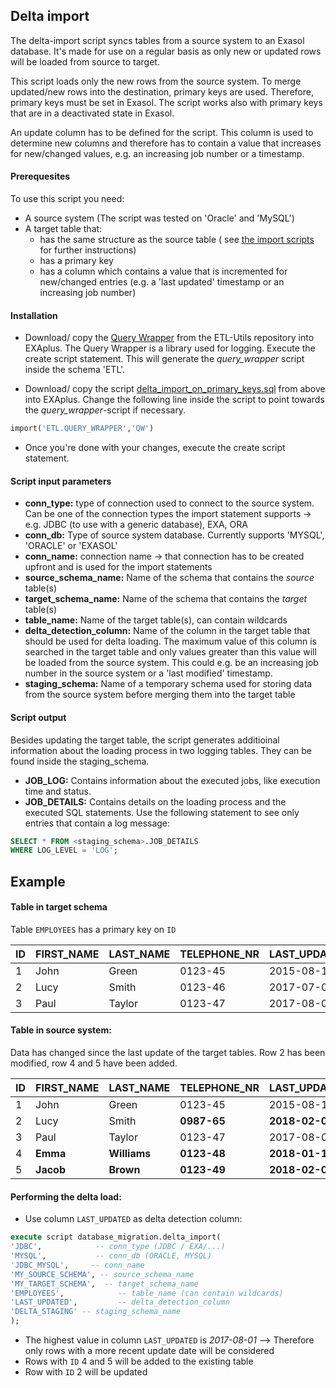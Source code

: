 ## Delta import
The delta-import script syncs tables from a source system to an Exasol database. It's made for use on a regular basis as only new or updated rows will be loaded from source to target.


This script loads only the new rows from the source system. To merge updated/new rows into the destination, primary keys are used. Therefore, primary keys must be set in Exasol. The script works also with primary keys that are in a deactivated state in Exasol.

An update column has to be defined for the script. This column is used to determine new columns and therefore has to contain a value that increases for new/changed values, e.g. an increasing job number or a timestamp.

#### Prerequesites
To use this script you need:
- A source system (The script was tested on 'Oracle' and 'MySQL')
- A target table that:
    - has the same structure as the source table ( see [the import scripts](https://github.com/EXASOL/database-migration) for further instructions)
    - has a primary key
    - has a column which contains a value that is incremented for new/changed entries (e.g. a 'last updated' timestamp or an increasing job number)

#### Installation
- Download/ copy the [Query Wrapper](https://github.com/EXASOL/etl-utils/blob/master/query_wrapper.sql) from the ETL-Utils repository into EXAplus. The Query Wrapper is a library used for logging. Execute the create script statement. This will generate the *query_wrapper* script inside the schema 'ETL'.

- Download/ copy the script [delta_import_on_primary_keys.sql](delta_import_on_primary_keys.sql) from above into EXAplus. Change the following line inside the script to point towards the *query_wrapper*-script if necessary.
```sql
import('ETL.QUERY_WRAPPER','QW')
```

- Once you're done with your changes, execute the create script statement.


#### Script input parameters
- **conn_type:** type of connection used to connect to the source system. Can be one of the connection types the import statement supports -> e.g. JDBC (to use with a generic database), EXA, ORA
- **conn_db:** Type of source system database. Currently supports 'MYSQL', 'ORACLE' or 'EXASOL'
- **conn_name:** connection name -> that connection has to be created upfront and is used for the import statements
- **source_schema_name:** Name of the schema that contains the *source* table(s)
- **target_schema_name:** Name of the schema that contains the *target* table(s)
- **table_name:** Name of the target table(s), can contain wildcards
- **delta_detection_column:** Name of the column in the target table that should be used for delta loading. The maximum value of this column is searched in the target table and only values greater than this value will be loaded from the source system. This could e.g. be an increasing job number in the source system or a 'last modified' timestamp.
- **staging_schema:**  Name of a temporary schema used for storing data from the source system before merging them into the target table

#### Script output
Besides updating the target table, the script generates additioinal information about the loading process in two logging tables. They can be found inside the staging_schema.
- __JOB_LOG:__ Contains information about the executed jobs, like execution time and status.
- __JOB_DETAILS:__ Contains details on the loading process and the executed SQL statements. Use the following statement to see only entries that contain a log message:
```SQL
SELECT * FROM <staging_schema>.JOB_DETAILS
WHERE LOG_LEVEL = 'LOG';
```

## Example

#### Table in target schema

Table `EMPLOYEES` has a primary key on `ID`

| ID | FIRST_NAME | LAST_NAME | TELEPHONE_NR | LAST_UPDATED |
|----|------------|-----------|--------------|--------------|
| 1  | John       | Green     | 0123-45      | 2015-08-15   |
| 2  | Lucy       | Smith     | 0123-46      | 2017-07-01   |
| 3  | Paul       | Taylor    | 0123-47      | 2017-08-01   |



#### Table in source system:
Data has changed since the last update of the target tables.
Row 2 has been modified, row 4 and 5 have been added.

| ID | FIRST_NAME | LAST_NAME | TELEPHONE_NR | LAST_UPDATED |
|----|------------|-----------|--------------|--------------|
| 1  | John       | Green     | 0123-45      | 2015-08-15   |
| 2  | Lucy       | Smith     | **0987-65**  | **2018-02-01**     |
| 3  | Paul       | Taylor    | 0123-47      | 2017-08-01         |
| 4  | **Emma**   | **Williams** | **0123-48**   | **2018-01-15** |
| 5  | **Jacob**  | **Brown** | **0123-49**      | **2018-02-01** |



#### Performing the delta load:
- Use column `LAST_UPDATED` as delta detection column:

```sql
execute script database_migration.delta_import(
'JDBC',  		   -- conn_type (JDBC / EXA/...)
'MYSQL', 		   -- conn_db (ORACLE, MYSQL)
'JDBC_MYSQL',     -- conn_name
'MY_SOURCE_SCHEMA',	-- source_schema_name
'MY_TARGET_SCHEMA',  -- target_schema_name
'EMPLOYEES',     		-- table_name (can contain wildcards)
'LAST_UPDATED',    		-- delta_detection_column
'DELTA_STAGING' -- staging_schema_name
);
```

- The highest value in column `LAST_UPDATED` is *2017-08-01* --> Therefore only rows with a more recent update date will be considered
- Rows with `ID` 4 and 5 will be added to the existing table
- Row with `ID` 2 will be updated
